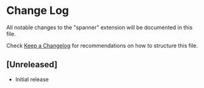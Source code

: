 # Change Log

All notable changes to the "spanner" extension will be documented in this file.

Check [Keep a Changelog](http://keepachangelog.com/) for recommendations on how to structure this file.

## [Unreleased]

- Initial release
